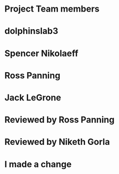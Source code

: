 # Project Team members
# dolphinslab3
# Spencer Nikolaeff
# Ross Panning
# Jack LeGrone
# Reviewed by Ross Panning
# Reviewed by Niketh Gorla
# I made a change
